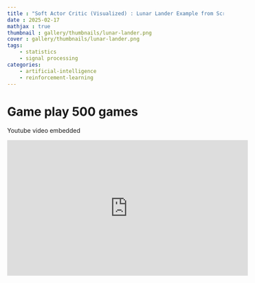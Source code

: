 ```yaml
---
title : "Soft Actor Critic (Visualized) : Lunar Lander Example from Scratch in Torch"
date : 2025-02-17
mathjax : true
thumbnail : gallery/thumbnails/lunar-lander.png
cover : gallery/thumbnails/lunar-lander.png
tags:
    - statistics   
    - signal processing
categories:
    - artificial-intelligence
    - reinforcement-learning
---
```


# Game play 500 games 
Youtube video embedded 
<iframe width="560" height="315" src="https://www.youtube.com/embed/pSSxC84vXCw?si=VFDUhuxb4C8jn8Be" title="YouTube video player" frameborder="0" allow="accelerometer; autoplay; clipboard-write; encrypted-media; gyroscope; picture-in-picture; web-share" referrerpolicy="strict-origin-when-cross-origin" allowfullscreen></iframe>

